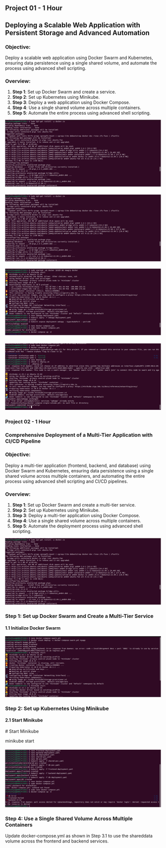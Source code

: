 ﻿## <a name="_cslvcjmv71yb"></a>**Project 01 - 1 Hour**
## <a name="_trv8jvohne5n"></a>**Deploying a Scalable Web Application with Persistent Storage and Advanced Automation**
### <a name="_b2lav5bvov3m"></a>**Objective:**
Deploy a scalable web application using Docker Swarm and Kubernetes, ensuring data persistence using a single shared volume, and automate the process using advanced shell scripting.
### <a name="_j0pleyq9j9gt"></a>**Overview:**
1. **Step 1**: Set up Docker Swarm and create a service.
1. **Step 2**: Set up Kubernetes using Minikube.
1. **Step 3**: Deploy a web application using Docker Compose.
1. **Step 4**: Use a single shared volume across multiple containers.
1. **Step 5**: Automate the entire process using advanced shell scripting.

![ref1]
### ![](media/1.png)
#### ![](media/2.png)

### ![](media/3.png)
### <a name="_378bgdbsrhn2"></a><a name="_hraacbezs1da"></a>**Project 02 - 1 Hour**
### <a name="_lpgx121mmgx2"></a>**Comprehensive Deployment of a Multi-Tier Application with CI/CD Pipeline**
### <a name="_gnl597x2crh2"></a>**Objective:**
Deploy a multi-tier application (frontend, backend, and database) using Docker Swarm and Kubernetes, ensuring data persistence using a single shared volume across multiple containers, and automating the entire process using advanced shell scripting and CI/CD pipelines.
### <a name="_m0uilununvnc"></a>**Overview:**
1. **Step 1**: Set up Docker Swarm and create a multi-tier service.
1. **Step 2**: Set up Kubernetes using Minikube.
1. **Step 3**: Deploy a multi-tier application using Docker Compose.
1. **Step 4**: Use a single shared volume across multiple containers.
1. **Step 5**: Automate the deployment process using advanced shell scripting.

![ref1]
### <a name="_dt3gdm1iahw"></a>**Step 1: Set up Docker Swarm and Create a Multi-Tier Service**
#### <a name="_v18y38857b9p"></a>**1.1 Initialize Docker Swarm**

![](media/4.png)
### <a name="_2dck38r1bnra"></a>**Step 2: Set up Kubernetes Using Minikube**
#### <a name="_3mk2edb6stzg"></a>**2.1 Start Minikube**

\# Start Minikube

minikube start

#### ![](media/5.png)
### <a name="_v3rg44lgg8rx"></a>**Step 4: Use a Single Shared Volume Across Multiple Containers**
Update docker-compose.yml as shown in Step 3.1 to use the shareddata volume across the frontend and backend services.

[ref1]: media/1.png
